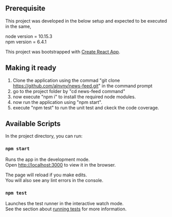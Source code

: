 ## Prerequisite

This project was developed in the below setup and expected to be executed in the same,

node version = 10.15.3 <br>
npm version = 6.4.1

This project was bootstrapped with [Create React App](https://github.com/facebook/create-react-app).

## Making it ready

1. Clone the application using the commad "git clone https://github.com/alnvny/news-feed.git" in the command prompt<br>
2. go to the project folder by "cd news-feed command"<br>
3. now execute "npm i" to install the required node modules.<br>
4. now run the application using "npm start".<br>
5. execute "npm test" to run the unit test and ckeck the code coverage.

## Available Scripts

In the project directory, you can run:

### `npm start`

Runs the app in the development mode.<br>
Open [http://localhost:3000](http://localhost:3000) to view it in the browser.

The page will reload if you make edits.<br>
You will also see any lint errors in the console.

### `npm test`

Launches the test runner in the interactive watch mode.<br>
See the section about [running tests](https://facebook.github.io/create-react-app/docs/running-tests) for more information.


